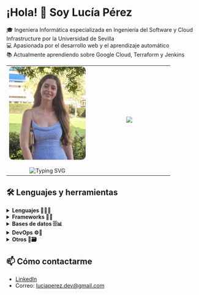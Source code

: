 # ¡Hola! 👋 Soy Lucía Pérez

🎓 Ingeniera Informática especializada en Ingeniería del Software y Cloud Infrastructure por la Universidad de Sevilla  
💻 Apasionada por el desarrollo web y el aprendizaje automático  
📚 Actualmente aprendiendo sobre Google Cloud, Terraform y Jenkins

<table>
  <tr>
    <!-- Columna izquierda: imagen y texto animado -->
    <td align="center" width="50%">
      <img src="imagen-github2.JPG" width="200" style="border-radius: 10px;" alt="Foto de Lucía Pérez"/><br><br>
      <img src="https://readme-typing-svg.demolab.com?font=Fira+Code&weight=500&size=24&pause=1000&color=00BFFF&center=true&vCenter=true&width=400&lines=Bienvenido%2Fa+a+mi+perfil" alt="Typing SVG" />
    </td>
    <!-- Columna derecha: estadísticas -->
    <td align="center" width="50%">
      <img src="https://github-readme-stats.vercel.app/api?username=Lucperrom&show_icons=true&theme=tokyonight" />
    </td>
  </tr>
</table>

## 🛠️ Lenguajes y herramientas

<details>
<summary><strong>Lenguajes 💬👨‍💻</strong></summary>

<br>

<p align="left">
  <img src="https://cdn.jsdelivr.net/gh/devicons/devicon/icons/java/java-original.svg" height="40" alt="java" />
  <img src="https://cdn.jsdelivr.net/gh/devicons/devicon/icons/python/python-original.svg" height="40" alt="python" />
  <img src="https://cdn.jsdelivr.net/gh/devicons/devicon/icons/javascript/javascript-original.svg" height="40" alt="javascript" />
  <img src="https://cdn.jsdelivr.net/gh/devicons/devicon/icons/csharp/csharp-original.svg" height="40" alt="csharp" />
  <img src="https://cdn.jsdelivr.net/gh/devicons/devicon/icons/typescript/typescript-original.svg" height="40" alt="typescript" />
</p>

</details>

<details>
<summary><strong>Frameworks 🎨🧩</strong></summary>

<br>

<p align="left">
  <img src="https://cdn.jsdelivr.net/gh/devicons/devicon/icons/react/react-original.svg" height="40" alt="react" />
  <img src="https://cdn.jsdelivr.net/gh/devicons/devicon/icons/angularjs/angularjs-original.svg" height="40" alt="angular" />
  <img src="https://cdn.jsdelivr.net/gh/devicons/devicon/icons/django/django-plain.svg" height="40" alt="django" style="background-color: white; border-radius: 5px; padding: 2px;" />
  <img src="https://cdn.jsdelivr.net/gh/devicons/devicon/icons/spring/spring-original.svg" height="40" alt="spring" />
  <img src="https://cdn.jsdelivr.net/gh/devicons/devicon/icons/express/express-original.svg" height="40" alt="express" style="background-color: white; border-radius: 5px; padding: 2px;" />
</p>

</details>

<details>
<summary><strong>Bases de datos 🗄️📊</strong></summary>

<br>

<p align="left">
  <img src="https://cdn.jsdelivr.net/gh/devicons/devicon/icons/postgresql/postgresql-original.svg" height="40" alt="postgresql" />
  <img src="https://cdn.jsdelivr.net/gh/devicons/devicon/icons/mongodb/mongodb-original.svg" height="40" alt="mongodb" />
  <img src="https://cdn.jsdelivr.net/gh/devicons/devicon/icons/mariadb/mariadb-original.svg" height="40" alt="mariadb" />
  <img src="https://cdn.jsdelivr.net/gh/devicons/devicon/icons/sqlite/sqlite-original.svg" height="40" alt="sqlite" />
  <img src="https://cdn.jsdelivr.net/gh/devicons/devicon/icons/dbeaver/dbeaver-original.svg" height="40" alt="dbeaver" style="background-color: white; border-radius: 5px; padding: 2px;" />
</p>

</details>

<details>
<summary><strong>DevOps ⚙️🚀</strong></summary>

<br>

<p align="left">
  <img src="https://cdn.jsdelivr.net/gh/devicons/devicon/icons/docker/docker-original.svg" height="40" alt="docker" />
  <img src="https://cdn.jsdelivr.net/gh/devicons/devicon/icons/kubernetes/kubernetes-plain.svg" height="40" alt="kubernetes" />
  <img src="https://cdn.jsdelivr.net/gh/devicons/devicon/icons/amazonwebservices/amazonwebservices-original-wordmark.svg" height="40" alt="AWS" style="background-color: white; border-radius: 5px; padding: 2px;" />
  <img src="https://cdn.jsdelivr.net/gh/devicons/devicon/icons/azure/azure-original.svg" height="40" alt="Azure" />
</p>

</details>

<details>
<summary><strong>Otros 🧪🗃️</strong></summary>

<br>

<p align="left">
  <img src="https://cdn.jsdelivr.net/gh/devicons/devicon/icons/nodejs/nodejs-original.svg" height="40" alt="nodejs" />
  <img src="https://cdn.jsdelivr.net/gh/devicons/devicon/icons/github/github-original.svg" height="40" alt="github" style="background-color: white; border-radius: 5px; padding: 2px;" />
  <img src="https://cdn.jsdelivr.net/gh/devicons/devicon/icons/jira/jira-original.svg" height="40" alt="jira" />
  <img src="https://cdn.jsdelivr.net/gh/devicons/devicon/icons/android/android-original.svg" height="40" alt="Android" />
</p>

</details>

## 📫 Cómo contactarme
- [LinkedIn](https://www.linkedin.com/in/lucía-pérez-romero-4a3669197/)
- Correo: luciaperez.dev@gmail.com
